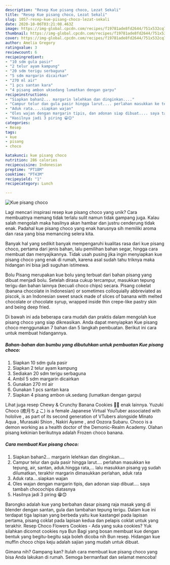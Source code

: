 ```yaml
---
description: "Resep Kue pisang choco, Lezat Sekali"
title: "Resep Kue pisang choco, Lezat Sekali"
slug: 1057-resep-kue-pisang-choco-lezat-sekali
date: 2020-10-06T03:21:08.463Z
image: https://img-global.cpcdn.com/recipes/f19781ade8fd2644/751x532cq70/kue-pisang-choco-foto-resep-utama.jpg
thumbnail: https://img-global.cpcdn.com/recipes/f19781ade8fd2644/751x532cq70/kue-pisang-choco-foto-resep-utama.jpg
cover: https://img-global.cpcdn.com/recipes/f19781ade8fd2644/751x532cq70/kue-pisang-choco-foto-resep-utama.jpg
author: Amelia Gregory
ratingvalue: 3
reviewcount: 6
recipeingredient:
- "10 sdm gula pasir"
- "2 telur ayam kampung"
- "20 sdm terigu serbaguna"
- "5 sdm margarin dicairkan"
- "270 ml air"
- "1 pcs santan kara"
- "4 pisang ambon uksedang lumatkan dengan garpu"
recipeinstructions:
- "Siapkan bahan2... margarin lelehkan dan dinginkan...."
- "Campur telur dan gula pasir hingga larut.... perlahan masukkan ke tepung, air, santan, aduk.hingga rata,... lalu masukkan pisang yg sudah dilumatkan, terakhir margarin dimasukkan perlahan, aduk rata"
- "Aduk rata....siapkan wajan"
- "Oles wajan dengan margarin tipis, dan adonan siap dibuat.... saya tambah chocochips diatasnya"
- "Hasilnya jadi 3 piring 😁😊"
categories:
- Resep
tags:
- kue
- pisang
- choco

katakunci: kue pisang choco 
nutrition: 286 calories
recipecuisine: Indonesian
preptime: "PT18M"
cooktime: "PT43M"
recipeyield: "1"
recipecategory: Lunch

---
```



![Kue pisang choco](https://img-global.cpcdn.com/recipes/f19781ade8fd2644/751x532cq70/kue-pisang-choco-foto-resep-utama.jpg)

Lagi mencari inspirasi resep kue pisang choco yang unik? Cara membuatnya memang tidak terlalu sulit namun tidak gampang juga. Kalau salah mengolah maka hasilnya akan hambar dan justru cenderung tidak enak. Padahal kue pisang choco yang enak harusnya sih memiliki aroma dan rasa yang bisa memancing selera kita.

Banyak hal yang sedikit banyak mempengaruhi kualitas rasa dari kue pisang choco, pertama dari jenis bahan, lalu pemilihan bahan segar, hingga cara membuat dan menyajikannya. Tidak usah pusing jika ingin menyiapkan kue pisang choco yang enak di rumah, karena asal sudah tahu triknya maka hidangan ini bisa jadi suguhan istimewa.

Bolu Pisang merupakan kue bolu yang terbuat dari bahan pisang yang dibuat menjadi bolu. Setelah dirasa cukup tercampur, masukkan tepung terigu dan bahan lainnya (kecuali choco chips) secara. Pisang cokelat (banana chocolate in Indonesian) or sometimes colloquially abbreviated as piscok, is an Indonesian sweet snack made of slices of banana with melted chocolate or chocolate syrup, wrapped inside thin crepe-like pastry skin and being deep fried.


Di bawah ini ada beberapa cara mudah dan praktis dalam mengolah kue pisang choco yang siap dikreasikan. Anda dapat menyiapkan Kue pisang choco menggunakan 7 bahan dan 5 langkah pembuatan. Berikut ini cara untuk membuat hidangannya.

<!--inarticleads1-->

##### Bahan-bahan dan bumbu yang dibutuhkan untuk pembuatan Kue pisang choco:

1. Siapkan 10 sdm gula pasir
1. Siapkan 2 telur ayam kampung
1. Sediakan 20 sdm terigu serbaguna
1. Ambil 5 sdm margarin dicairkan
1. Gunakan 270 ml air
1. Gunakan 1 pcs santan kara
1. Siapkan 4 pisang ambon uk.sedang (lumatkan dengan garpu)


Lihat juga resep Chewy &amp; Crunchy Banana Cookies 🍌🍪 enak lainnya. Yuzuki Choco (癒月ちょこ) is a female Japanese Virtual YouTuber associated with hololive , as part of its second generation of VTubers alongside Minato Aqua , Murasaki Shion , Nakiri Ayame , and Oozora Subaru. Choco is a demon working as a health doctor of the Demonic-Realm Academy. Olahan pisang kekinian berikutnya adalah Frozen choco banana. 

<!--inarticleads2-->

##### Cara membuat Kue pisang choco:

1. Siapkan bahan2... margarin lelehkan dan dinginkan....
1. Campur telur dan gula pasir hingga larut.... perlahan masukkan ke tepung, air, santan, aduk.hingga rata,... lalu masukkan pisang yg sudah dilumatkan, terakhir margarin dimasukkan perlahan, aduk rata
1. Aduk rata....siapkan wajan
1. Oles wajan dengan margarin tipis, dan adonan siap dibuat.... saya tambah chocochips diatasnya
1. Hasilnya jadi 3 piring 😁😊


Barongko adalah kue yang berbahan dasar pisang raja masak yang di blender dengan santan, gula dan tambahan tepung terigu. Dalam kue ini terdapat tiga lapisan yang berbeda yaitu kue kastangel pada lapisan pertama, pisang coklat pada lapisan kedua dan pelapis coklat untuk yang terakhir. Resep Choco Flowers Cookies - Ada yang suka cookies? Yuk silahkan dicomot cookies nya Bun Bagi yang bosan membuat kue dengan bentuk yang begitu-begitu saja boleh dicoba nih Bun resep. Hidangan kue muffin choco chips keju adalah sajian yang mudah untuk dibuat. 

Gimana nih? Gampang kan? Itulah cara membuat kue pisang choco yang bisa Anda lakukan di rumah. Semoga bermanfaat dan selamat mencoba!
